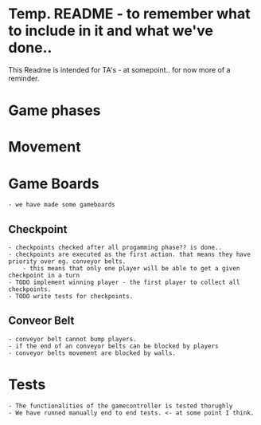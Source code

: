 # Temp. README - to remember what to include in it and what we've done..
This Readme is intended for TA's - at somepoint.. for now more of a reminder.

# Game phases

# Movement

# Game Boards 
    - we have made some gameboards 

## Checkpoint
    - checkpoints checked after all progamming phase?? is done.. 
    - checkpoints are executed as the first action. that means they have priority over eg. conveyor belts.
        - this means that only one player will be able to get a given checkpoint in a turn
    - TODO implement winning player - the first player to collect all checkpoints.
    - TODO write tests for checkpoints.

## Conveor Belt
    - conveyor belt cannot bump players.
    - if the end of an conveyor belts can be blocked by players 
    - conveyor belts movement are blocked by walls.


# Tests
    - The functionalities of the gamecontroller is tested thorughly 
    - We have runned manually end to end tests. <- at some point I think.
